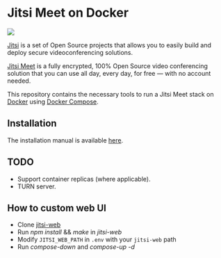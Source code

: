 # Jitsi Meet on Docker

![](resources/jitsi-docker.png)

[Jitsi](https://jitsi.org/) is a set of Open Source projects that allows you to easily build and deploy secure videoconferencing solutions.

[Jitsi Meet](https://jitsi.org/jitsi-meet/) is a fully encrypted, 100% Open Source video conferencing solution that you can use all day, every day, for free — with no account needed.

This repository contains the necessary tools to run a Jitsi Meet stack on [Docker](https://www.docker.com) using [Docker Compose](https://docs.docker.com/compose/).

## Installation

The installation manual is available [here](https://jitsi.github.io/handbook/docs/devops-guide/devops-guide-docker).

## TODO

* Support container replicas (where applicable).
* TURN server.

## How to custom web UI

* Clone [jitsi-web](https://github.com/jitsi/jitsi-meet)
* Run *npm install* && *make* in *jitsi-web*
* Modify `JITSI_WEB_PATH` in `.env` with your `jitsi-web` path
* Run *compose-down* and *compose-up -d*
